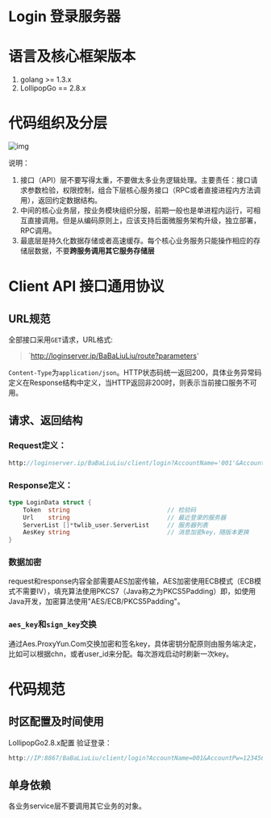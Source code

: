 # Login 登录服务器

# 语言及核心框架版本

1. golang >= 1.3.x
2. LollipopGo == 2.8.x

# 代码组织及分层

![img](file:///D:/GONGSI/tw/tw/login/src/imgs/login.png?stamp=0)

说明：

1. 接口（API）层不要写得太重，不要做太多业务逻辑处理。主要责任：接口请求参数检验，权限控制，组合下层核心服务接口（RPC或者直接进程内方法调用），返回约定数据结构。
2. 中间的核心业务层，按业务模块组织分服，前期一般也是单进程内运行，可相互直接调用。但是从编码原则上，应该支持后面微服务架构升级，独立部署，RPC调用。
3. 最底层是持久化数据存储或者高速缓存。每个核心业务服务只能操作相应的存储层数据，不要**跨服务调用其它服务存储层**

# Client API 接口通用协议

## URL规范

全部接口采用`GET`请求，URL格式:

> `http://loginserver.ip/BaBaLiuLiu/route?parameters'

`Content-Type`为`application/json`。HTTP状态码统一返回200，具体业务异常码定义在Response结构中定义，当HTTP返回非200时，则表示当前接口服务不可用。

## 请求、返回结构

### Request定义：

```protobuf
http://loginserver.ip/BaBaLiuLiu/client/login?AccountName='001'&AccountPw=‘123456’
```

### Response定义：

```go
type LoginData struct {
	Token  string                           // 检验码
	Url    string                           // 最近登录的服务器
	ServerList []*twlib_user.ServerList     // 服务器列表
	AesKey string                           // 消息加密key，随版本更换
}
```

### 数据加密

request和response内容全部需要AES加密传输，AES加密使用ECB模式（ECB模式不需要IV），填充算法使用PKCS7（Java称之为PKCS5Padding）即，如使用Java开发，加密算法使用"AES/ECB/PKCS5Padding"。

### `aes_key`和`sign_key`交换

通过Aes.ProxyYun.Com交换加密和签名key，具体密钥分配原则由服务端决定，比如可以根据chn，或者user_id来分配。每次游戏启动时刷新一次key。

# 代码规范

## 时区配置及时间使用

LollipopGo2.8.x配置 验证登录：

```go
http://IP:8867/BaBaLiuLiu/client/login?AccountName=001&AccountPw=123456
```

## 单身依赖

各业务service层不要调用其它业务的对象。
